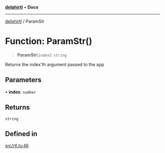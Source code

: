 [**delphirtl**](../README.md) • **Docs**

***

[delphirtl](../globals.md) / ParamStr

# Function: ParamStr()

> **ParamStr**(`index`): `string`

Returns the index'th argument passed to the app

## Parameters

• **index**: `number`

## Returns

`string`

## Defined in

[src/rtl.ts:46](https://github.com/chuacw/delphirtl/blob/65b8db69badfc6b1f76e4c089a4334916b69a373/src/rtl.ts#L46)
